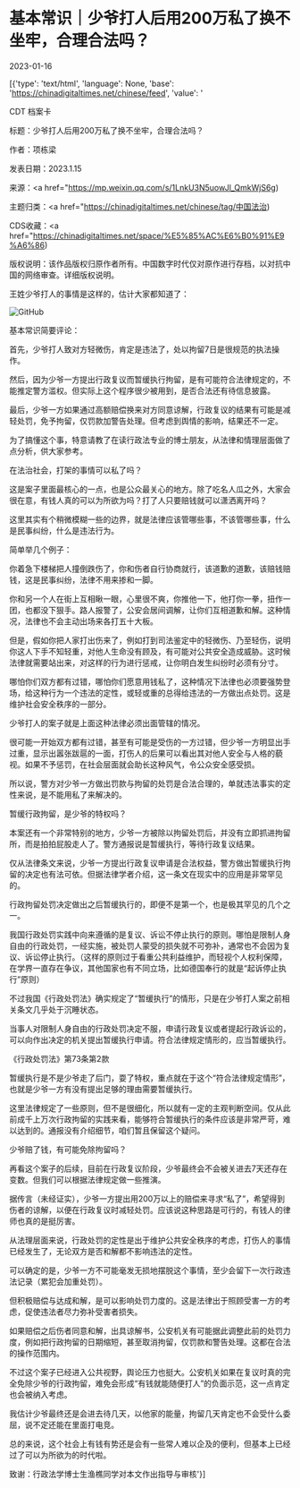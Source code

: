 # 基本常识｜少爷打人后用200万私了换不坐牢，合理合法吗？

2023-01-16

[{'type': 'text/html', 'language': None, 'base': 'https://chinadigitaltimes.net/chinese/feed', 'value': '

CDT 档案卡

标题：少爷打人后用200万私了换不坐牢，合理合法吗？

作者：项栋梁

发表日期：2023.1.15

来源：<a href="https://mp.weixin.qq.com/s/1LnkU3N5uowJl_QmkWjS6g)

主题归类：<a href="https://chinadigitaltimes.net/chinese/tag/中国法治)

CDS收藏：<a href="https://chinadigitaltimes.net/space/%E5%85%AC%E6%B0%91%E9%A6%86)

版权说明：该作品版权归原作者所有。中国数字时代仅对原作进行存档，以对抗中国的网络审查。详细版权说明。





王姓少爷打人的事情是这样的，估计大家都知道了：

![GitHub](https://chinadigitaltimes.net/chinese/files/2023/01/post-692059-63c4f5deebbc7.)

基本常识简要评论：

首先，少爷打人致对方轻微伤，肯定是违法了，处以拘留7日是很规范的执法操作。

然后，因为少爷一方提出行政复议而暂缓执行拘留，是有可能符合法律规定的，不能推定警方滥权。但实际上这个程序很少被用到，是否合法还有待信息披露。

最后，少爷一方如果通过高额赔偿换来对方同意谅解，行政复议的结果有可能是减轻处罚，免予拘留，仅罚款加警告处理。但考虑到舆情的影响，结果还不一定。

为了搞懂这个事，特意请教了在读行政法专业的博士朋友，从法律和情理层面做了点分析，供大家参考。

在法治社会，打架的事情可以私了吗？

这是案子里面最核心的一点，也是公众最关心的地方。除了吃名人瓜之外，大家会很在意，有钱人真的可以为所欲为吗？打了人只要赔钱就可以潇洒离开吗？

这里其实有个稍微模糊一些的边界，就是法律应该管哪些事，不该管哪些事，什么是民事纠纷，什么是违法行为。

简单举几个例子：

你着急下楼梯把人撞倒跌伤了，你和伤者自行协商就行，该道歉的道歉，该赔钱赔钱，这是民事纠纷，法律不用来掺和一脚。

你和另一个人在街上互相瞅一眼，心里很不爽，你推他一下，他打你一拳，扭作一团，也都没下狠手。路人报警了，公安会居间调解，让你们互相道歉和解。这种情况，法律也不会主动出场来各打五十大板。

但是，假如你把人家打出伤来了，例如打到司法鉴定中的轻微伤、乃至轻伤，说明你这人下手不知轻重，对他人生命没有顾及，有可能对公共安全造成威胁。这时候法律就需要站出来，对这样的行为进行惩戒，让你明白发生纠纷时必须有分寸。

哪怕你们双方都有过错，哪怕你们愿意用钱私了，这种情况下法律也必须要强势登场，给这种行为一个违法的定性，或轻或重的总得给违法的一方做出点处罚。这是维护社会安全秩序的一部分。

少爷打人的案子就是上面这种法律必须出面管辖的情况。

很可能一开始双方都有过错，甚至有可能是受伤的一方过错，但少爷一方明显出手过重，显示出嚣张跋扈的一面，打伤人的后果可以看出其对他人安全与人格的藐视。如果不予惩罚，在社会层面就会助长这种风气，令公众安全感受损。

所以说，警方对少爷一方做出罚款与拘留的处罚是合法合理的，单就违法事实的定性来说，是不能用私了来解决的。

暂缓行政拘留，是少爷的特权吗？

本案还有一个非常特别的地方，少爷一方被除以拘留处罚后，并没有立即抓进拘留所，而是拍拍屁股走人了。警方通报说是暂缓执行，等待行政复议结果。

仅从法律条文来说，少爷一方提出行政复议申请是合法权益，警方做出暂缓执行拘留的决定也有法可依。但据法律学者介绍，这一条文在现实中的应用是非常罕见的。

行政拘留处罚决定做出之后暂缓执行的，即便不是第一个，也是极其罕见的几个之一。

我国行政处罚实践中向来遵循的是复议、诉讼不停止执行的原则。哪怕是限制人身自由的行政处罚，一经实施，被处罚人蒙受的损失就不可弥补，通常也不会因为复议、诉讼停止执行。（这样的原则过于看重公共利益维护，而轻视个人权利保障，在学界一直存在争议，其他国家也有不同立场，比如德国奉行的就是“起诉停止执行”原则）

不过我国《行政处罚法》确实规定了“暂缓执行”的情形，只是在少爷打人案之前相关条文几乎处于沉睡状态。



当事人对限制人身自由的行政处罚决定不服，申请行政复议或者提起行政诉讼的，可以向作出决定的机关提出暂缓执行申请。符合法律规定情形的，应当暂缓执行。

《行政处罚法》第73条第2款



暂缓执行是不是少爷走了后门，耍了特权，重点就在于这个“符合法律规定情形”，也就是少爷一方有没有提出足够的理由需要暂缓执行。

这里法律规定了一些原则，但不是很细化，所以就有一定的主观判断空间。仅从此前成千上万次行政拘留的实践来看，能够符合暂缓执行的条件应该是非常严苛，难以达到的。通报没有介绍细节，咱们暂且保留这个疑问。

少爷赔了钱，有可能免除拘留吗？

再看这个案子的后续，目前在行政复议阶段，少爷最终会不会被关进去7天还存在变数。但我们可以根据法律规定做一些推演。

据传言（未经证实），少爷一方提出用200万以上的赔偿来寻求“私了”，希望得到伤者的谅解，以便在行政复议时减轻处罚。应该说这种思路是可行的，有钱人的律师也真的是挺厉害。

从法理层面来说，行政处罚的定性是出于维护公共安全秩序的考虑，打伤人的事情已经发生了，无论双方是否和解都不影响违法的定性。

可以确定的是，少爷一方不可能毫发无损地摆脱这个事情，至少会留下一次行政违法记录（累犯会加重处罚）。

但积极赔偿与达成和解，是可以影响处罚力度的。这是法律出于照顾受害一方的考虑，促使违法者尽力弥补受害者损失。

如果赔偿之后伤者同意和解，出具谅解书，公安机关有可能据此调整此前的处罚力度，例如把行政拘留的日期缩短，甚至取消拘留，仅罚款和警告处理。这都在合法的操作范围内。

不过这个案子已经进入公共视野，舆论压力也挺大。公安机关如果在复议时真的完全免除少爷的行政拘留，难免会形成“有钱就能随便打人”的负面示范，这一点肯定也会被纳入考虑。

我估计少爷最终还是会进去待几天，以他家的能量，拘留几天肯定也不会受什么委屈，说不定还能在里面打电竞。

总的来说，这个社会上有钱有势还是会有一些常人难以企及的便利，但基本上已经过了可以为所欲为的时代啦。

致谢：行政法学博士生渔樵同学对本文作出指导与审核'}]